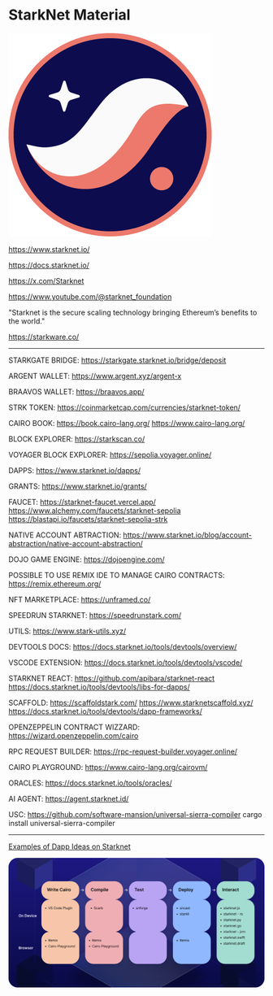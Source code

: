 # StarkNet Material

![Logo](./starknet.png?raw=true "Logo")

https://www.starknet.io/

https://docs.starknet.io/

https://x.com/Starknet

https://www.youtube.com/@starknet_foundation

"Starknet is the secure scaling technology bringing Ethereum’s benefits to the world."

https://starkware.co/

---

STARKGATE BRIDGE: https://starkgate.starknet.io/bridge/deposit

ARGENT WALLET: https://www.argent.xyz/argent-x

BRAAVOS WALLET: https://braavos.app/

STRK TOKEN: https://coinmarketcap.com/currencies/starknet-token/

CAIRO BOOK: https://book.cairo-lang.org/ https://www.cairo-lang.org/

BLOCK EXPLORER: https://starkscan.co/

VOYAGER BLOCK EXPLORER: https://sepolia.voyager.online/

DAPPS: https://www.starknet.io/dapps/

GRANTS: https://www.starknet.io/grants/

FAUCET: https://starknet-faucet.vercel.app/ https://www.alchemy.com/faucets/starknet-sepolia https://blastapi.io/faucets/starknet-sepolia-strk

NATIVE ACCOUNT ABTRACTION: https://www.starknet.io/blog/account-abstraction/native-account-abstraction/

DOJO GAME ENGINE: https://dojoengine.com/

POSSIBLE TO USE REMIX IDE TO MANAGE CAIRO CONTRACTS: https://remix.ethereum.org/

NFT MARKETPLACE: https://unframed.co/

SPEEDRUN STARKNET: https://speedrunstark.com/

UTILS: https://www.stark-utils.xyz/

DEVTOOLS DOCS: https://docs.starknet.io/tools/devtools/overview/

VSCODE EXTENSION: https://docs.starknet.io/tools/devtools/vscode/

STARKNET REACT: https://github.com/apibara/starknet-react https://docs.starknet.io/tools/devtools/libs-for-dapps/

SCAFFOLD: https://scaffoldstark.com/ https://www.starknetscaffold.xyz/ https://docs.starknet.io/tools/devtools/dapp-frameworks/

OPENZEPPELIN CONTRACT WIZZARD: https://wizard.openzeppelin.com/cairo

RPC REQUEST BUILDER: https://rpc-request-builder.voyager.online/

CAIRO PLAYGROUND: https://www.cairo-lang.org/cairovm/

ORACLES: https://docs.starknet.io/tools/oracles/

AI AGENT: https://agent.starknet.id/

USC: https://github.com/software-mansion/universal-sierra-compiler cargo install universal-sierra-compiler

---

[Examples of Dapp Ideas on Starknet](DAPPS.md)

![Tools](./devtools.svg "Tools")

